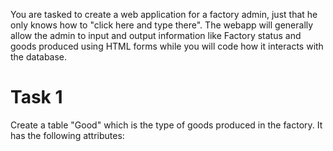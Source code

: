 You are tasked to create a web application for a factory admin, just that he only knows how to "click here and type there".
The webapp will generally allow the admin to input and output information like Factory status and goods produced using HTML forms while you will code how it interacts with the database.
# Task 1
Create a table "Good" which is the type of goods produced in the factory. It has the following attributes:
